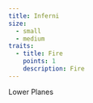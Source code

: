 ```yaml
---
title: Inferni
size:
  - small
  - medium
traits:
  - title: Fire
    points: 1
    description: Fire
---
```


Lower Planes
